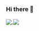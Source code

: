 ### Hi there 👋

<!--
**melisacortuk/melisacortuk** is a ✨ _special_ ✨ repository because its `README.md` (this file) appears on your GitHub profile.

Here are some ideas to get you started:

- 🔭 I’m currently working on ...
- 🌱 I’m currently learning ...
- 👯 I’m looking to collaborate on ...
- 🤔 I’m looking for help with ...
- 💬 Ask me about ...
- 📫 How to reach me: ...
- 😄 Pronouns: ...
- ⚡ Fun fact: ...
-->
<a href="https://github.com/melisacortuk/github-readme-stats">
  <img align="center" src="https://github-readme-stats.vercel.app/api/pin/?username=melisacortuk&repo=github-readme-stats" />
</a>
<a href="https://github.com/melisacortuk/convoychat">
  <img align="center" src="https://github-readme-stats.vercel.app/api/pin/?username=melisacortuk&repo=convoychat" />
</a>
